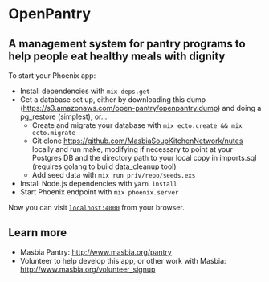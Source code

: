 # OpenPantry
## A management system for pantry programs to help people eat healthy meals with dignity

To start your Phoenix app:

  * Install dependencies with `mix deps.get`
  * Get a database set up, either by downloading this dump (https://s3.amazonaws.com/open-pantry/openpantry.dump) and doing a pg_restore (simplest), or... 
    * Create and migrate your database with `mix ecto.create && mix ecto.migrate`
    * Git clone https://github.com/MasbiaSoupKitchenNetwork/nutes locally and run make, modifying if necessary to point at your Postgres DB and the directory path to your local copy in imports.sql (requires golang to build data_cleanup tool)
    * Add seed data with `mix run priv/repo/seeds.exs`
  * Install Node.js dependencies with `yarn install`
  * Start Phoenix endpoint with `mix phoenix.server`

Now you can visit [`localhost:4000`](http://localhost:4000) from your browser.

## Learn more

  * Masbia Pantry: http://www.masbia.org/pantry
  * Volunteer to help develop this app, or other work with Masbia: http://www.masbia.org/volunteer_signup
